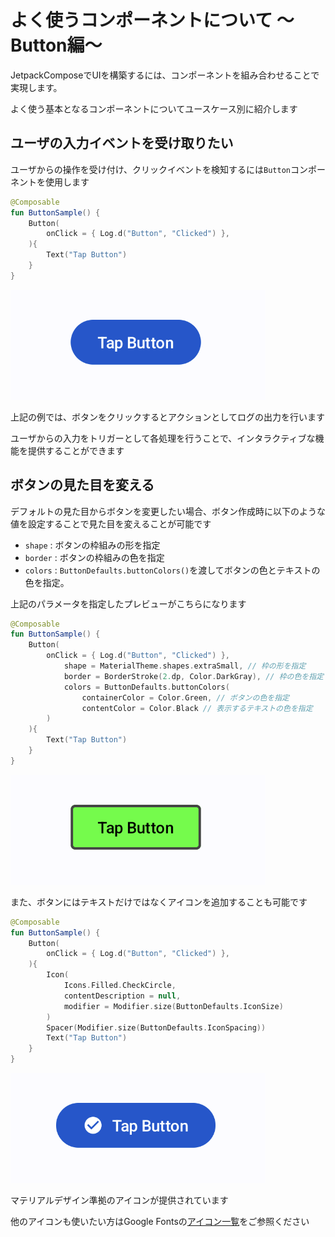# よく使うコンポーネントについて 〜Button編〜

JetpackComposeでUIを構築するには、コンポーネントを組み合わせることで実現します。

よく使う基本となるコンポーネントについてユースケース別に紹介します

## ユーザの入力イベントを受け取りたい
ユーザからの操作を受け付け、クリックイベントを検知するには`Button`コンポーネントを使用します

```kotlin
@Composable
fun ButtonSample() {
    Button(
        onClick = { Log.d("Button", "Clicked") },
    ){
        Text("Tap Button")
    }
}
```
![Button Sample](image/component_sample/button_sample.png)

上記の例では、ボタンをクリックするとアクションとしてログの出力を行います

ユーザからの入力をトリガーとして各処理を行うことで、インタラクティブな機能を提供することができます

## ボタンの見た目を変える
デフォルトの見た目からボタンを変更したい場合、ボタン作成時に以下のような値を設定することで見た目を変えることが可能です

- `shape` : ボタンの枠組みの形を指定
- `border` : ボタンの枠組みの色を指定
- `colors` : `ButtonDefaults.buttonColors()`を渡してボタンの色とテキストの色を指定。

上記のパラメータを指定したプレビューがこちらになります

```kotlin
@Composable
fun ButtonSample() {
    Button(
        onClick = { Log.d("Button", "Clicked") },
            shape = MaterialTheme.shapes.extraSmall, // 枠の形を指定
            border = BorderStroke(2.dp, Color.DarkGray), // 枠の色を指定
            colors = ButtonDefaults.buttonColors(
                containerColor = Color.Green, // ボタンの色を指定
                contentColor = Color.Black // 表示するテキストの色を指定
        )
    ){
        Text("Tap Button")
    }
}
```

![Custom Button](image/component_sample/button_sample_custom.png)

また、ボタンにはテキストだけではなくアイコンを追加することも可能です

```kotlin
@Composable
fun ButtonSample() {
    Button(
        onClick = { Log.d("Button", "Clicked") },
    ){
        Icon(
            Icons.Filled.CheckCircle,
            contentDescription = null,
            modifier = Modifier.size(ButtonDefaults.IconSize)
        )
        Spacer(Modifier.size(ButtonDefaults.IconSpacing))
        Text("Tap Button")
    }
}
```

![Custom Button](image/component_sample/button_sample_icon.png
)

マテリアルデザイン準拠のアイコンが提供されています

他のアイコンも使いたい方はGoogle Fontsの[アイコン一覧](https://fonts.google.com/icons)をご参照ください